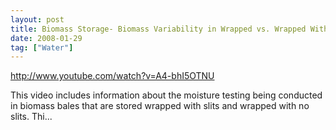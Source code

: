 ```yaml
---
layout: post
title: Biomass Storage- Biomass Variability in Wrapped vs. Wrapped With Slits
date: 2008-01-29
tag: ["Water"]
---
```


http://www.youtube.com/watch?v=A4-bhI5OTNU  

This video includes information about the moisture testing being conducted in biomass bales that are stored wrapped with slits and wrapped with no slits. Thi...